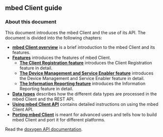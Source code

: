 ## mbed Client guide

### About this document

This document introduces the mbed Client and the use of its API. The document is divided into the following chapters:

- [**mbed Client overview**](../legacy-products/mbed-client-overview.html) is a brief introduction to the mbed Client and its features.
- [**Features**](../legacy-products/features.html) introduces the features of mbed Client.
  - [**The Client Registration feature**](../legacy-products/features.html#the-client-registration-feature) introduces the Client Registration feature in detail.
  - [**The Device Management and Service Enabler feature**](../legacy-products/features.html#the-device-management-and-service-enabler-feature) introduces the Device Management and Service Enabler feature in detail.
  - [**The Information Reporting feature**](../legacy-products/features.html#the-information-reporting-feature) introduces the Information Reporting feature in detail.
- [**Data types**](../legacy-products/data-types.html) describes how the different data types are processed in the mbed Client and the REST API.
- [**Using mbed Client API**](../legacy-products/using-mbed-client-api.html) contains detailed instructions on using the mbed Client API.
- [**Porting mbed Client**](../legacy-products/mbed-client-structure-and-build-process.html) is meant for advanced users and tells how to build mbed Client and port it for different platforms.

Read the [doxygen API documentation](../mbed-client/index.html).


